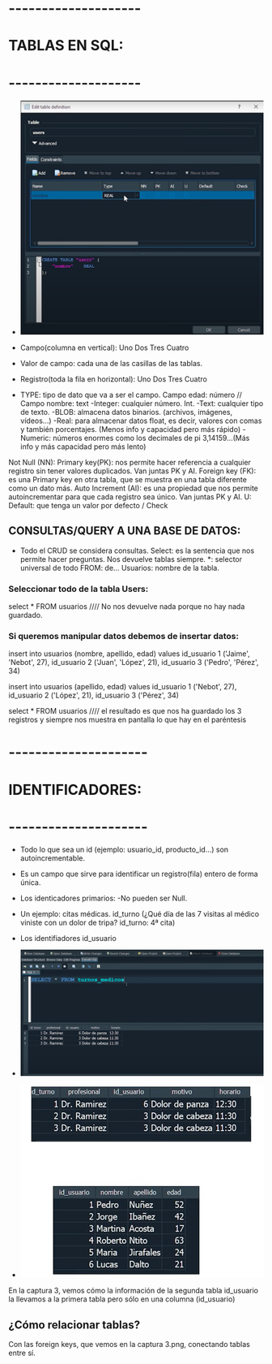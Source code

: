 # --------------------
# TABLAS EN SQL:
# --------------------
- ![Captura1](captura1.png)

- Campo(columna en vertical):             Uno Dos Tres Cuatro

- Valor de campo: cada una de las casillas de las tablas.

- Registro(toda la fila en horizontal): Uno
                                        Dos
                                        Tres
                                        Cuatro

- TYPE: tipo de dato que va a ser el campo. Campo edad: número // Campo nombre: text
    -Integer: cualquier número. Int.
    -Text: cualquier tipo de texto.
    -BLOB: almacena datos binarios. (archivos, imágenes, vídeos...)
    -Real: para almacenar datos float, es decir, valores con comas y también porcentajes. (Menos info y capacidad pero más rápido)
    -Numeric: números enormes como los decimales de pi 3,14159...(Más info y más capacidad pero más lento)


Not Null (NN):
Primary key(PK): nos permite hacer referencia a cualquier registro sin tener valores duplicados. Van juntas PK y AI.
Foreign key (FK):  es una Primary key en otra tabla, que se muestra en una tabla diferente como un dato más.
Auto Increment (AI): es una propiedad que nos permite autoincrementar para que cada registro sea único. Van juntas PK y AI.
U:
Default: que tenga un valor por defecto / Check

## CONSULTAS/QUERY A UNA BASE DE DATOS:
- Todo el CRUD se considera consultas.
Select: es la sentencia que nos permite hacer preguntas. Nos devuelve tablas siempre.
*: selector universal de todo
FROM: de...
Usuarios: nombre de la tabla.

### Seleccionar todo de la tabla Users:
select * FROM usuarios //// No nos devuelve nada porque no hay nada guardado.

### Si queremos manipular datos debemos de insertar datos:
insert into usuarios (nombre, apellido, edad)
values  id_usuario 1 ('Jaime', 'Nebot', 27),
        id_usuario 2 ('Juan', 'López', 21),
        id_usuario 3 ('Pedro', 'Pérez', 34)

insert into usuarios (apellido, edad)
values  id_usuario 1 ('Nebot', 27),
        id_usuario 2 ('López', 21),
        id_usuario 3 ('Pérez', 34)

select * FROM usuarios //// el resultado es que nos ha guardado los 3 registros y siempre nos muestra en pantalla lo que hay en el paréntesis

# ---------------------
# IDENTIFICADORES:
# ---------------------
- Todo lo que sea un id (ejemplo: usuario_id, producto_id...) son autoincrementable.
- Es un campo que sirve para identificar un registro(fila) entero de forma única.
- Los identicadores primarios:
    -No pueden ser Null.

- Un ejemplo: citas médicas. id_turno (¿Qué día de las 7 visitas al médico viniste con un dolor de tripa? id_turno: 4ª cita) 
- Los identifiadores
id_usuario

- ![Captura2](captura2.png)

- ![Captura3](captura3.png)

En la captura 3, vemos cómo la información de la segunda tabla id_usuario la llevamos a la primera tabla pero sólo en una columna (id_usuario)

## ¿Cómo relacionar tablas?
Con las foreign keys, que vemos en la captura 3.png, conectando tablas entre sí.







